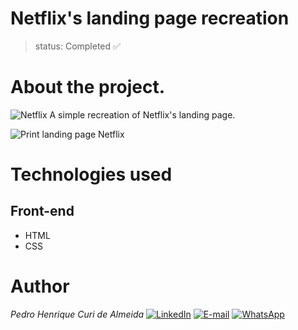 # Netflix's landing page recreation
>status: Completed ✅

# About the project.
![Netflix](https://img.shields.io/badge/Netflix-E50914?style=for-the-badge&logo=netflix&logoColor=white) A simple recreation of Netflix's landing page.

![Print landing page Netflix](https://github.com/PedroCuri88/Netflix---Landing-page/assets/174622769/ed8ed754-9876-4046-a17f-42767fc53b61)

# Technologies used
## Front-end
- HTML
- CSS

# Author
*Pedro Henrique Curi de Almeida* [![LinkedIn](https://img.shields.io/badge/LinkedIn-0077B5?style=for-the-badge&logo=linkedin&logoColor=white)](https://www.linkedin.com/in/pedrocuri/) [![E-mail](https://img.shields.io/badge/Gmail-D14836?style=for-the-badge&logo=gmail&logoColor=white)](mailto:pedrohenriqueafa@gmail.com) [![WhatsApp](https://img.shields.io/badge/WhatsApp-25D366?style=for-the-badge&logo=whatsapp&logoColor=white)](https://wa.me/+5521982696426?text=Ol%C3%A1%2FHi%2FHola%2FHallo%2F%E4%BD%A0%E5%A5%BD%2FBonjour)
